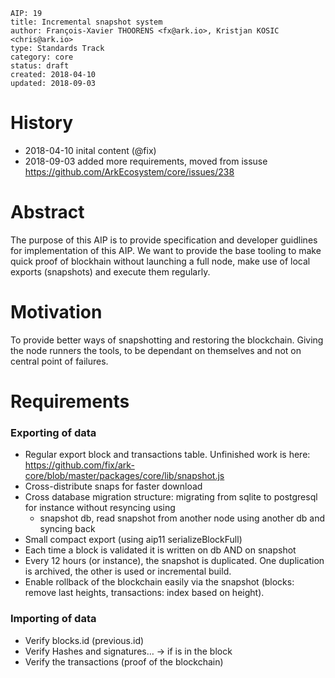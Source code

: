 ```
AIP: 19
title: Incremental snapshot system
author: François-Xavier THOORENS <fx@ark.io>, Kristjan KOSIC <chris@ark.io>
type: Standards Track
category: core
status: draft
created: 2018-04-10
updated: 2018-09-03
```

History
========
- 2018-04-10 inital content (@fix)
- 2018-09-03 added more requirements, moved from issuse https://github.com/ArkEcosystem/core/issues/238

Abstract
========
The purpose of this AIP is to provide specification and developer guidlines for implementation of this AIP.
We want to provide the base tooling to make quick proof of blockhain without launching a full node, make use of local exports (snapshots) and execute them regularly. 

Motivation
==========
To provide better ways of snapshotting and restoring the blockchain. Giving the node runners the tools, to be dependant on themselves and not on central point of failures.

Requirements
==============
### Exporting of data
- Regular export block and transactions table. Unfinished work is here: https://github.com/fix/ark-core/blob/master/packages/core/lib/snapshot.js
- Cross-distribute snaps for faster download
- Cross database migration structure: migrating from sqlite to postgresql for instance without resyncing using
  - snapshot db, read snapshot from another node using another db and syncing back
- Small compact export (using aip11 serializeBlockFull)
- Each time a block is validated it is written on db AND on snapshot
- Every 12 hours (or instance), the snapshot is duplicated. One duplication is archived, the other is used or incremental build.
- Enable rollback of the blockchain easily via the snapshot (blocks: remove last heights, transactions: index based on height). 


### Importing of data
- Verify blocks.id (previous.id)
- Verify Hashes and signatures… -> if is in the block
- Verify the transactions (proof of the blockchain)

